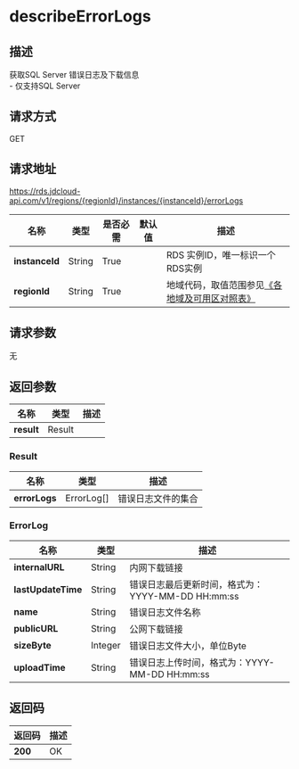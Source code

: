 # describeErrorLogs


## 描述
获取SQL Server 错误日志及下载信息<br>- 仅支持SQL Server

## 请求方式
GET

## 请求地址
https://rds.jdcloud-api.com/v1/regions/{regionId}/instances/{instanceId}/errorLogs

|名称|类型|是否必需|默认值|描述|
|---|---|---|---|---|
|**instanceId**|String|True||RDS 实例ID，唯一标识一个RDS实例|
|**regionId**|String|True||地域代码，取值范围参见[《各地域及可用区对照表》](../Enum-Definitions/Regions-AZ.md)|

## 请求参数
无


## 返回参数
|名称|类型|描述|
|---|---|---|
|**result**|Result||


### <a name="Result">Result</a>
|名称|类型|描述|
|---|---|---|
|**errorLogs**|ErrorLog[]|错误日志文件的集合|
### <a name="ErrorLog">ErrorLog</a>
|名称|类型|描述|
|---|---|---|
|**internalURL**|String|内网下载链接|
|**lastUpdateTime**|String|错误日志最后更新时间，格式为：YYYY-MM-DD HH:mm:ss|
|**name**|String|错误日志文件名称|
|**publicURL**|String|公网下载链接|
|**sizeByte**|Integer|错误日志文件大小，单位Byte|
|**uploadTime**|String|错误日志上传时间，格式为：YYYY-MM-DD HH:mm:ss|

## 返回码
|返回码|描述|
|---|---|
|**200**|OK|
